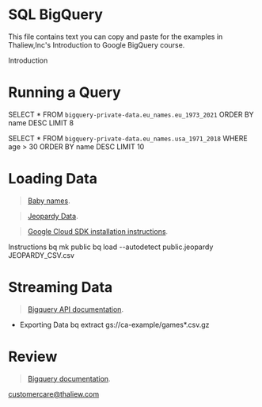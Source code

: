 # SQL BigQuery

This file contains text you can copy and paste for the examples in Thaliew,Inc's Introduction to Google BigQuery course.

Introduction

# Running a Query

SELECT *
FROM
 `bigquery-private-data.eu_names.eu_1973_2021`
ORDER BY name DESC LIMIT 8

SELECT *
FROM
 `bigquery-private-data.eu_names.usa_1971_2018`
WHERE age > 30
ORDER BY name DESC LIMIT 10


> [Free GCP Trial]:https://cloud.google.com/free


# Loading Data

> [Baby names].
> 
> [Baby names]: https://www.ssa.gov/OACT/babynames/names.zip


> [Jeopardy Data].
> 
> [Jeopardy Data]: https://datascienceplus.com/wp-content/uploads/2015/08/JEOPARDY_CSV.csv


> [Google Cloud SDK installation instructions].
> 
> [Google Cloud SDK installation instructions]: https://cloud.google.com/sdk/docs/install


Instructions
bq mk public
bq load --autodetect public.jeopardy JEOPARDY_CSV.csv

# Streaming Data

> [Bigquery API documentation].
> 
> [Bigquery API documentation]: https://cloud.google.com/bigquery/docs/reference/rest/v2/tabledata/insertAll


* Exporting Data
bq extract
gs://ca-example/games*.csv.gz


# Review
> [Bigquery documentation].
> 
> [Bigquery documentation]: https://cloud.google.com/bigquery/docs

customercare@thaliew.com








